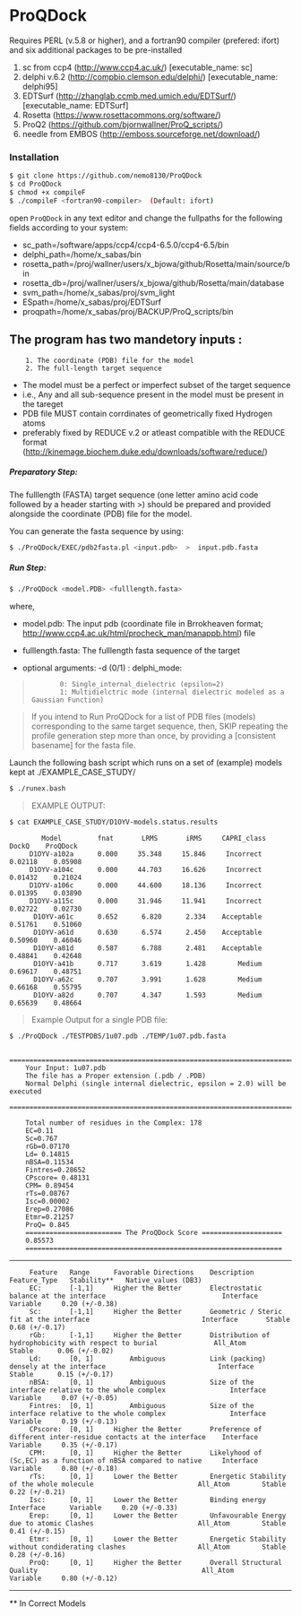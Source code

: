 # ProQDock

Requires PERL (v.5.8 or higher), and a fortran90 compiler (prefered: ifort)
and six additional packages to be pre-installed

1. sc from ccp4 (http://www.ccp4.ac.uk/) [executable_name: sc]
2. delphi v.6.2 (http://compbio.clemson.edu/delphi/) [executable_name: delphi95]
3. EDTSurf (http://zhanglab.ccmb.med.umich.edu/EDTSurf/) [executable_name: EDTSurf]
4. Rosetta (https://www.rosettacommons.org/software/)
5. ProQ2 (https://github.com/bjornwallner/ProQ_scripts/)
6. needle from EMBOS (http://emboss.sourceforge.net/download/)

### Installation

```sh
$ git clone https://github.com/nemo8130/ProQDock
$ cd ProQDock
$ chmod +x compileF
$ ./compileF <fortran90-compiler>  (Default: ifort)
```
open `ProQDock` in any text editor and change the fullpaths for the following fields according to your system: 

- sc_path=/software/apps/ccp4/ccp4-6.5.0/ccp4-6.5/bin
- delphi_path=/home/x_sabas/bin
- rosetta_path=/proj/wallner/users/x_bjowa/github/Rosetta/main/source/bin
- rosetta_db=/proj/wallner/users/x_bjowa/github/Rosetta/main/database
- svm_path=/home/x_sabas/proj/svm_light
- ESpath=/home/x_sabas/proj/EDTSurf
- proqpath=/home/x_sabas/proj/BACKUP/ProQ_scripts/bin

## The program has two mandetory inputs :

        1. The coordinate (PDB) file for the model
        2. The full-length target sequence

- The model must be a perfect or imperfect subset of the target sequence 
- i.e., Any and all sub-sequence present in the model must be present in the tareget
- PDB file MUST contain corrdinates of geometrically fixed Hydrogen atoms 
- preferably fixed by REDUCE v.2 or atleast compatible with the REDUCE format 
  (http://kinemage.biochem.duke.edu/downloads/software/reduce/)


##### Preparatory Step: 
The fulllength (FASTA) target sequence (one letter amino acid code followed by a header starting with >) should be prepared and provided alongside the coordinate (PDB) file for the model.

You can generate the fasta sequence by using:
```sh
$ ./ProQDock/EXEC/pdb2fasta.pl <input.pdb>  >  input.pdb.fasta
```

##### Run Step: 
```sh
$ ./ProQDock <model.PDB> <fulllength.fasta>
```
where,
- model.pdb: The input pdb (coordinate file in Brrokheaven format; http://www.ccp4.ac.uk/html/procheck_man/manappb.html) file
- fulllength.fasta: The fulllength fasta sequence of the target

- optional arguments: -d (0/1) : delphi_mode: 
>            0: Single_internal_dielectric (epsilon=2) 
>            1: Multidielctric mode (internal dielectric modeled as a Gaussian Function)
                           
> If you intend to Run ProQDock for a list of PDB files (models) corresponding to the same target sequence,
then, SKIP repeating the profile generation step more than once, by providing a [consistent basename] for the fasta file.

Launch the following bash script which runs on a set of (example) models kept at ./EXAMPLE_CASE_STUDY/
```sh
$ ./runex.bash
```

> EXAMPLE OUTPUT: 
```sh 
$ cat EXAMPLE_CASE_STUDY/D1OYV-models.status.results 
```
> 
            Model         fnat       LRMS       iRMS     CAPRI_class    DockQ    ProQDock
         D1OYV-a102a      0.000     35.348     15.846     Incorrect    0.02118    0.05908
         D1OYV-a104c      0.000     44.703     16.626     Incorrect    0.01432    0.21024
         D1OYV-a106c      0.000     44.600     18.136     Incorrect    0.01395    0.03890
         D1OYV-a115c      0.000     31.946     11.941     Incorrect    0.02722    0.02730
          D1OYV-a61c      0.652      6.820      2.334    Acceptable    0.51761    0.51060
          D1OYV-a61d      0.630      6.574      2.450    Acceptable    0.50960    0.46046
          D1OYV-a81d      0.587      6.788      2.481    Acceptable    0.48841    0.42648
          D1OYV-a41b      0.717      3.619      1.428        Medium    0.69617    0.48751
          D1OYV-a62c      0.707      3.991      1.628        Medium    0.66168    0.55795
          D1OYV-a82d      0.707      4.347      1.593        Medium    0.65639    0.48664
> 

> Example Output for a single PDB file: 

```sh
$ ./ProQDock ./TESTPDBS/1u07.pdb ./TEMP/1u07.pdb.fasta
```

> 
        ===========================================================================================
        Your Input: 1u07.pdb
        The file has a Proper extension (.pdb / .PDB)
        Normal Delphi (single internal dielectric, epsilon = 2.0) will be executed
        ===========================================================================================
        
        Total number of residues in the Complex: 178
        EC=0.11
        Sc=0.767
        rGb=0.07170
        Ld= 0.14815
        nBSA=0.11534
        Fintres=0.28652
        CPscore= 0.48131
        CPM= 0.89454
        rTs=0.08767
        Isc=0.00002
        Erep=0.27086
        Etmr=0.21257
        ProQ= 0.845
        ======================== The ProQDock Score ====================
        0.85573
        ================================================================
> 
-----------------------------------------------------------------------------------------------------------------------------------------------------------------------
>
         Feature   Range      Favorable Directions    Description                                                        Feature_Type   Stability**   Native_values (DB3) 
         EC:       [-1,1]     Higher the Better       Electrostatic balance at the interface                             Interface      Variable     0.20 (+/-0.38)
         Sc:       [-1,1]     Higher the Better       Geometric / Steric fit at the interface                            Interface       Stable	     0.68 (+/-0.17)
         rGb:      [-1,1]     Higher the Better       Distribution of hydrophobicity with respect to burial              All_Atom        Stable	     0.06 (+/-0.02)
         Ld:       [0, 1]         Ambiguous           Link (packing) densely at the interface                            Interface       Stable	     0.15 (+/-0.17)
         nBSA:     [0, 1]         Ambiguous           Size of the interface relative to the whole complex                Interface      Variable     0.07 (+/-0.05)
         Fintres:  [0, 1]         Ambiguous           Size of the interface relative to the whole complex                Interface      Variable     0.19 (+/-0.13)
         CPscore:  [0, 1]     Higher the Better       Preference of different inter-residue contacts at the interface    Interface      Variable     0.35 (+/-0.17)
         CPM:      [0, 1]     Higher the Better       Likelyhood of (Sc,EC) as a function of nBSA compared to native     Interface      Variable     0.80 (+/-0.18)
         rTs:      [0, 1]     Lower the Better        Energetic Stability of the whole molecule                          All_Atom        Stable	     0.22 (+/-0.21)
         Isc:      [0, 1]     Lower the Better        Binding energy                                                     Interface      Variable     0.20 (+/-0.33)
         Erep:     [0, 1]     Lower the Better        Unfavourable Energy due to atomic Clashes                          All_Atom        Stable	     0.41 (+/-0.15)
         Etmr:     [0, 1]     Lower the Better        Energetic Stability without condiderating clashes                  All_Atom        Stable	     0.28 (+/-0.16)
         ProQ:     [0, 1]     Higher the Better       Overall Structural Quality                                         All_Atom       Variable     0.80 (+/-0.12)
-----------------------------------------------------------------------------------------------------------------------------------------------------------------------
** In Correct Models 



